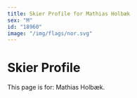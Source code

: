 ```yaml
---
title: Skier Profile for Mathias Holbæk
sex: "M"
id: "18960"
image: "/img/flags/nor.svg" 
---
```


# Skier Profile

This page is for: Mathias Holbæk.
    